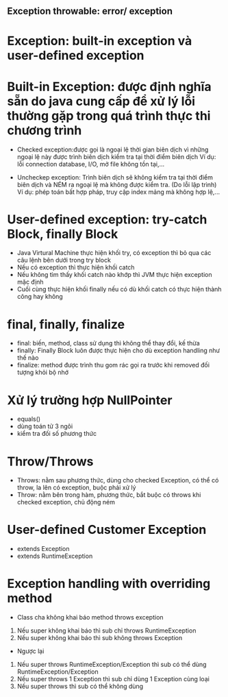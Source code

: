 ## Exception throwable: error/ exception
# Exception: built-in exception và user-defined exception
# Built-in Exception: được định nghĩa sẵn do java cung cấp để xử lý lỗi thường gặp trong quá trình thực thi chương trình
- Checked exception:được gọi là ngoại lệ thời gian biên dịch vì những ngoại lệ này được trình biên dịch kiểm tra tại thời điểm biên dịch
Ví dụ: lỗi connection database, I/O, mở file không tồn tại,...

- Uncheckep exception: Trình biên dịch sẽ không kiểm tra tại thời điểm biên dịch và NÉM ra ngoại lệ mà không được kiểm tra. (Do lỗi lập trình)
Ví dụ: phép toán bất hợp pháp, truy cập index mảng mà không hợp lệ,...

# User-defined exception: try-catch Block, finally Block
- Java Virtural Machine thực hiện khối try, có exception thì bỏ qua các câu lệnh bên dưới trong try block
- Nếu có exception thì thực hiện khối catch
- Nếu không tìm thấy khối catch nào khớp thì JVM thực hiện exception mặc định
- Cuối cùng thực hiện khối finally nếu có dù khối catch có thực hiện thành công hay không

# final, finally, finalize
- final: biến, method, class sử dụng thì không thể thay đổi, kế thừa
- finally: Finally Block luôn được thực hiện cho dù exception handling như thế nào
- finalize: method được trình thu gom rác gọi ra trước khi removed đối tượng khỏi bộ nhớ 

# Xử lý trường hợp NullPointer
- equals()
- dùng toán tử 3 ngôi
- kiểm tra đối số phương thức

# Throw/Throws
- Throws: nằm sau phương thức, dùng cho checked Exception, có thể có throw, la lên có exception, buộc phải xử lý 
- Throw: nằm bên trong hàm, phương thức, bắt buộc có throws khi checked exception, chủ động ném

# User-defined Customer Exception
- extends Exception
- extends RuntimeException

# Exception handling with overriding method
- Class cha không khai báo method throws exception
1. Nếu super không khai báo thì sub chỉ throws RuntimeException
2. Nếu super không khai báo thì sub không throws Exception
- Ngược lại
1. Nếu super throws RuntimeException/Exception thì sub có thể dùng RuntimeException/Exception
2. Nếu super throws 1 Exception thì sub chỉ dùng 1 Exception cùng loại
3. Nếu super throws thì sub có thể không dùng